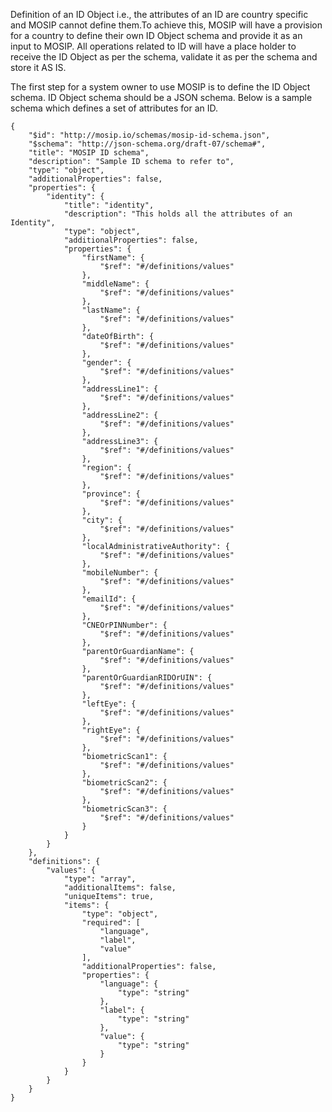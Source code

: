 Definition of an ID Object i.e., the attributes of an ID are country specific and MOSIP cannot define them.To achieve this, MOSIP will have a provision for a country to define their own ID Object schema and provide it as an input to MOSIP. All operations related to ID will have a place holder to receive the ID Object as per the schema, validate it as per the schema and store it AS IS.

The first step for a system owner to use MOSIP is to define the ID Object schema. ID Object schema should be a JSON schema. Below is a sample schema which defines a set of attributes for an ID. 

```
{
	"$id": "http://mosip.io/schemas/mosip-id-schema.json",
	"$schema": "http://json-schema.org/draft-07/schema#",
	"title": "MOSIP ID schema",
	"description": "Sample ID schema to refer to",
	"type": "object",
	"additionalProperties": false,
	"properties": {
		"identity": {
			"title": "identity",
			"description": "This holds all the attributes of an Identity",
			"type": "object",
			"additionalProperties": false,
			"properties": {
				"firstName": {
					"$ref": "#/definitions/values"
				},
				"middleName": {
					"$ref": "#/definitions/values"
				},
				"lastName": {
					"$ref": "#/definitions/values"
				},
				"dateOfBirth": {
					"$ref": "#/definitions/values"
				},
				"gender": {
					"$ref": "#/definitions/values"
				},
				"addressLine1": {
					"$ref": "#/definitions/values"
				},
				"addressLine2": {
					"$ref": "#/definitions/values"
				},
				"addressLine3": {
					"$ref": "#/definitions/values"
				},
				"region": {
					"$ref": "#/definitions/values"
				},
				"province": {
					"$ref": "#/definitions/values"
				},
				"city": {
					"$ref": "#/definitions/values"
				},
				"localAdministrativeAuthority": {
					"$ref": "#/definitions/values"
				},
				"mobileNumber": {
					"$ref": "#/definitions/values"
				},
				"emailId": {
					"$ref": "#/definitions/values"
				},
				"CNEOrPINNumber": {
					"$ref": "#/definitions/values"
				},
				"parentOrGuardianName": {
					"$ref": "#/definitions/values"
				},
				"parentOrGuardianRIDOrUIN": {
					"$ref": "#/definitions/values"
				},
				"leftEye": {
					"$ref": "#/definitions/values"
				},
				"rightEye": {
					"$ref": "#/definitions/values"
				},
				"biometricScan1": {
					"$ref": "#/definitions/values"
				},
				"biometricScan2": {
					"$ref": "#/definitions/values"
				},
				"biometricScan3": {
					"$ref": "#/definitions/values"
				}
			}
		}
	},
	"definitions": {
		"values": {
			"type": "array",
			"additionalItems": false,
			"uniqueItems": true,
			"items": {
				"type": "object",
				"required": [
					"language",
					"label",
					"value"
				],
				"additionalProperties": false,
				"properties": {
					"language": {
						"type": "string"
					},
					"label": {
						"type": "string"
					},
					"value": {
						"type": "string"
					}
				}
			}
		}
	}
}
```